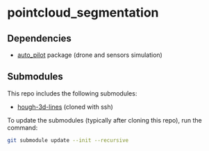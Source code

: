 # pointcloud_segmentation

## Dependencies
- [auto_pilot](https://gitlab.epfl.ch/waelti/auto_pilot) package (drone and sensors simulation)

## Submodules

This repo includes the following submodules:
- [hough-3d-lines](https://github.com/LucasWaelti/hough-3d-lines) (cloned with ssh)

To update the submodules (typically after cloning this repo), run the command:
```bash
git submodule update --init --recursive
```
